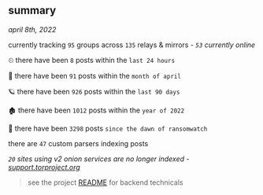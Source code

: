 
## summary
_april 8th, 2022_

currently tracking `95` groups across `135` relays & mirrors - _`53` currently online_

⏲ there have been `8` posts within the `last 24 hours`

🦈 there have been `91` posts within the `month of april`

🪐 there have been `926` posts within the `last 90 days`

🏚 there have been `1012` posts within the `year of 2022`

🦕 there have been `3298` posts `since the dawn of ransomwatch`

there are `47` custom parsers indexing posts

_`20` sites using v2 onion services are no longer indexed - [support.torproject.org](https://support.torproject.org/onionservices/v2-deprecation/)_

> see the project [README](https://github.com/thetanz/ransomwatch#ransomwatch--) for backend technicals
